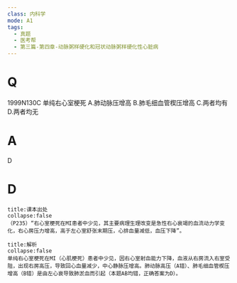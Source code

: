 ```yaml
---
class: 内科学
mode: A1
tags:
  - 真题
  - 医考帮
  - 第三篇-第四章-动脉粥样硬化和冠状动脉粥样硬化性心脏病
---
```


# Q
1999N130C 单纯右心室梗死
A.肺动脉压增高
B.肺毛细血管楔压增高
C.两者均有
D.两者均无

# A
D
# D
```ad-note
title:课本出处
collapse:false
（P235）“右心室梗死在MI患者中少见，其主要病理生理改变是急性右心衰竭的血流动力学变化，右心房压力增高，高于左心室舒张末期压，心排血量减低，血压下降”。
```

```ad-summary
title:解析
collapse:false
单纯右心室梗死在MI（心肌梗死）患者中少见，因右心室射血能力下降，血液从右房流入右室受阻，出现右房高压，导致回心血量减少，中心静脉压增高。肺动脉高压（A错）、肺毛细血管楔压增高（B错）是由左心衰导致肺淤血而引起（本题AB均错，正确答案为D）。
```

